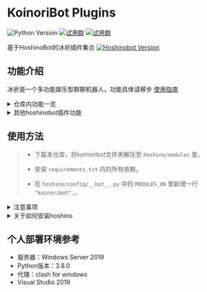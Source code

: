 # KoinoriBot Plugins
![Python Version](https://img.shields.io/badge/python-3.8+-blue)
[![试用群](https://img.shields.io/badge/试用/一群-冰祈杂谈总铺-brightgreen)](https://jq.qq.com/?_wv=1027&k=o3WzKAfn)
[![试用群](https://img.shields.io/badge/试用/二群-冰祈杂谈分铺-brightgreen)](https://jq.qq.com/?_wv=1027&k=fdFbP60u)


基于HoshinoBot的冰祈插件集合 [![Hoshinobot Version](https://img.shields.io/badge/hoshino-2.1.0-blue)](https://github.com/Ice-Cirno/HoshinoBot) 


## 功能介绍

冰祈是一个多功能娱乐型群聊机器人，功能具体请移步 [使用指南](https://www.lanxy.ink/?p=476)

<details>
  <summary>仓库内功能一览</summary>

- **每日签到**：`icelogin`
- **更换称呼**：`call_me_please`
- **碧蓝档案**：查询学生资料，抽卡模拟器 `ba_wiki`
- **Arcaea查分** `Arcaea`
- **冰祈与鱼**：钓鱼与漂流瓶二合一 `fishing`
- **人脸卡通化**：`cartoon`
- **图片美学评分**：`DetectDisgust`
- **随机美图**：`sinaimg`
- 其他小型功能，具体可查看各自文件夹里的 `__init__.py` 文件

</details>

<details>
  <summary>其他hoshinobot插件功能</summary>

源于hoshinobot丰富的插件生态，冰祈也有相当一部分非原创功能来自 [HoshinoBot插件仓库](https://github.com/pcrbot/HoshinoBot-plugins-index)，具体可以自行检索。
</details>


## 使用方法

> - 下载本仓库，将koinoribot文件夹解压至 `hoshino/modules` 里。
> 
> 
> - 安装 `requirements.txt` 内的所有依赖。
> 
> 
> - 在 `hoshino/config/__bot__.py` 中的 `MODULES_ON` 里新增一行 `"koinoribot",`。

<details>
 <summary> 注意事项 </summary> 

 - 如果在安装依赖的过程中出现错误，请务必及时解决，通常都可在百度上找到解决方案。
 
 
 - 关于部分插件需要用到的静态图片资源文件与字体文件，恕不在此公开。如有需要可以移步[![插件试用群](https://img.shields.io/badge/插件试用-冰祈杂谈分铺-brightgreen)](https://jq.qq.com/?_wv=1027&k=fdFbP60u)。
 
 
 - 部分功能需要申请api，请将相应的api填进 `koinoribot/config.py` 里以正常使用插件。
 
 
 - 部分插件在下载图片时需要走代理，可以在 `koinoribot/config.py` 的 `proxies` 栏内进行配置。推荐使用 [clash](https://github.com/Fndroid/clash_for_windows_pkg)
</details>



<details>
 <summary> 关于如何安装hoshino </summary> 

- 仓库传送门 [Hoshinobot](https://github.com/Ice-Cirno/HoshinoBot) (作者： [Ice-cirno](https://github.com/Ice-Cirno))

</details>


## 个人部署环境参考
 - 服务器：Windows Server 2019
 - Python版本：3.8.0
 - 代理：clash for windows
 - Visual Studio 2019

